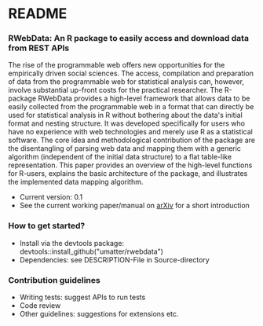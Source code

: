 # README #


### RWebData: An R package to easily access and download data from REST APIs ###

The rise of the programmable web offers new opportunities for the empirically driven social sciences. The access, compilation and preparation of data from the programmable web for statistical analysis can, however, involve substantial up-front costs for the practical researcher. The R-package RWebData provides a high-level framework that allows data to be easily collected from the programmable web in a format that can directly be used for statistical analysis in R without bothering about the data's initial format and nesting structure. It was developed specifically for users who have no experience with web technologies and merely use R as a statistical software. The core idea and methodological contribution of the package are the disentangling of parsing web data and mapping them with a generic algorithm (independent of the initial data structure) to a flat table-like representation. This paper provides an overview of the high-level functions for R-users, explains the basic architecture of the package, and illustrates the implemented data mapping algorithm.


* Current version: 0.1
* See the current working paper/manual on [arXiv](http://arxiv.org/abs/1603.00293) for a short introduction

### How to get started? ###

* Install via the devtools package: devtools::install_github("umatter/rwebdata")
* Dependencies: see DESCRIPTION-File in Source-directory

### Contribution guidelines ###

* Writing tests: suggest APIs to run tests
* Code review
* Other guidelines: suggestions for extensions etc.
